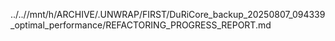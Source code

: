 ../..//mnt/h/ARCHIVE/.UNWRAP/FIRST/DuRiCore_backup_20250807_094339_optimal_performance/REFACTORING_PROGRESS_REPORT.md